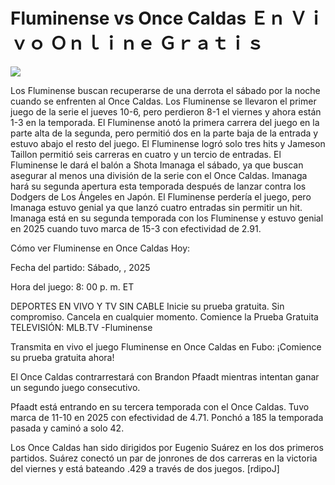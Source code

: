 # Fluminense vs Once Caldas Ｅｎ Ｖｉｖｏ Ｏｎｌｉｎｅ Ｇｒａｔｉｓ  
  
  
[![](https://i.imgur.com/qSNzIqt.png)](https://movie.rssnews.media/SxhbMlOfQ.php)  
  
Los Fluminense buscan recuperarse de una derrota el sábado por la noche cuando se enfrenten al Once Caldas. Los Fluminense se llevaron el primer juego de la serie el jueves 10-6, pero perdieron 8-1 el viernes y ahora están 1-3 en la temporada. El Fluminense anotó la primera carrera del juego en la parte alta de la segunda, pero permitió dos en la parte baja de la entrada y estuvo abajo el resto del juego. El Fluminense logró solo tres hits y Jameson Taillon permitió seis carreras en cuatro y un tercio de entradas. El Fluminense le dará el balón a Shota Imanaga el sábado, ya que buscan asegurar al menos una división de la serie con el Once Caldas. Imanaga hará su segunda apertura esta temporada después de lanzar contra los Dodgers de Los Ángeles en Japón. El Fluminense perdería el juego, pero Imanaga estuvo genial ya que lanzó cuatro entradas sin permitir un hit. Imanaga está en su segunda temporada con los Fluminense y estuvo genial en 2025 cuando tuvo marca de 15-3 con efectividad de 2.91.

Cómo ver Fluminense en Once Caldas Hoy:

Fecha del partido: Sábado, , 2025

Hora del juego: 8: 00 p. m. ET

DEPORTES EN VIVO Y TV SIN CABLE
Inicie su prueba gratuita. Sin compromiso. Cancela en cualquier momento.
Comience la Prueba Gratuita
TELEVISIÓN: MLB.TV -Fluminense

Transmita en vivo el juego Fluminense en Once Caldas en Fubo: ¡Comience su prueba gratuita ahora! 

El Once Caldas contrarrestará con Brandon Pfaadt mientras intentan ganar un segundo juego consecutivo.

Pfaadt está entrando en su tercera temporada con el Once Caldas. Tuvo marca de 11-10 en 2025 con efectividad de 4.71. Ponchó a 185 la temporada pasada y caminó a solo 42.

Los Once Caldas han sido dirigidos por Eugenio Suárez en los dos primeros partidos. Suárez conectó un par de jonrones de dos carreras en la victoria del viernes y está bateando .429 a través de dos juegos. [rdipoJ]
